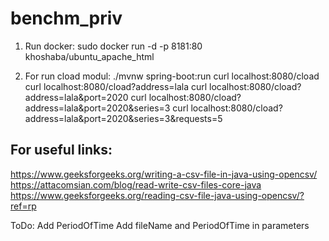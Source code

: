 # benchm_priv
1. Run docker:
sudo docker run -d -p 8181:80 khoshaba/ubuntu_apache_html

2. For run cload modul:
./mvnw spring-boot:run
curl localhost:8080/cload
curl localhost:8080/cload?address=lala
curl localhost:8080/cload?address=lala\&port=2020
curl localhost:8080/cload?address=lala\&port=2020\&series=3
curl localhost:8080/cload?address=lala\&port=2020\&series=3\&requests=5


For useful links:
-----------------------------------
https://www.geeksforgeeks.org/writing-a-csv-file-in-java-using-opencsv/
https://attacomsian.com/blog/read-write-csv-files-core-java
https://www.geeksforgeeks.org/reading-csv-file-java-using-opencsv/?ref=rp

ToDo:
Add PeriodOfTime
Add fileName and PeriodOfTime in parameters

